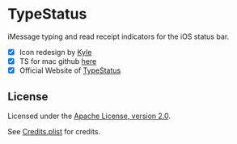 # TypeStatus
iMessage typing and read receipt indicators for the iOS status bar.

- [x] Icon redesign by <a href="http://twitter.com/krevony">Kyle</a>
- [x] TS for mac github [here](https://github.com/hbang/TypeStatus-Mac)
- [x] Official Website of [TypeStatus](https://typestatus.com)

## License
Licensed under the [Apache License, version 2.0](https://www.apache.org/licenses/LICENSE-2.0.html).

See [Credits.plist](prefs/Resources/Credits.plist) for credits.
